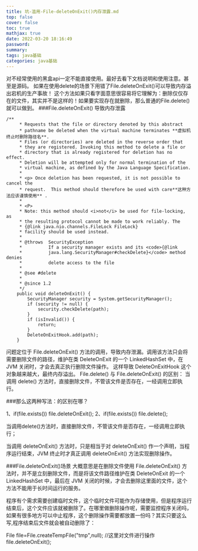 ```yaml
---
title: 坑-滥用-File-deleteOnExit()内存泄露.md
top: false
cover: false
toc: true
mathjax: true
date: 2022-03-20 18:16:49
password:
summary:
tags: java基础
categories: java基础
---
```

对不经常使用的黑盒api一定不能直接使用。最好去看下文档说明和使用注意。甚至是源码。
如果在使用delete的场景下用错了File.deleteOnExit()可以导致内存溢出宕机的生产事故！
这个方法如果只看字面意思很容易将它理解为：删除仅仅存在的文件，其实并不是这样的！如果要实现存在就删除，那么普通的File.delete()就可以做到。
###File.deleteOnExit() 导致内存泄露
~~~
/**
     * Requests that the file or directory denoted by this abstract
     * pathname be deleted when the virtual machine terminates **虚拟机终止时删除路径名**.
     * Files (or directories) are deleted in the reverse order that
     * they are registered. Invoking this method to delete a file or
     * directory that is already registered for deletion has no effect.
     * Deletion will be attempted only for normal termination of the
     * virtual machine, as defined by the Java Language Specification.
     *
     * <p> Once deletion has been requested, it is not possible to cancel the
     * request.  This method should therefore be used with care**这种方法应该谨慎使用** .
     *
     * <P>
     * Note: this method should <i>not</i> be used for file-locking, as
     * the resulting protocol cannot be made to work reliably. The
     * {@link java.nio.channels.FileLock FileLock}
     * facility should be used instead.
     *
     * @throws  SecurityException
     *          If a security manager exists and its <code>{@link
     *          java.lang.SecurityManager#checkDelete}</code> method denies
     *          delete access to the file
     *
     * @see #delete
     *
     * @since 1.2
     */
    public void deleteOnExit() {
        SecurityManager security = System.getSecurityManager();
        if (security != null) {
            security.checkDelete(path);
        }
        if (isInvalid()) {
            return;
        }
        DeleteOnExitHook.add(path);
    }

~~~

问题定位于 File.deleteOnExit() 方法的调用，导致内存泄漏。调用该方法只会将需要删除文件的路径，维护在类 DeleteOnExit 的一个 LinkedHashSet 中，在 JVM 关闭时，才会去真正执行删除文件操作。
这样导致 DeleteOnExitHook 这个对象越来越大，最终内存溢出。
File.delete() 与 File.deleteOnExit() 的区别：
当调用 delete() 方法时，直接删除文件，不管该文件是否存在，一经调用立即执行。


###那么这两种写法：的区别在哪？

1、if(file.exists()) file.deleteOnExit();
2、if(file.exists()) file.delete();

当调用delete()方法时，直接删除文件，不管该文件是否存在，一经调用立即执行；

当调用 deleteOnExit() 方法时，只是相当于对 deleteOnExit() 作一个声明，当程序运行结束，JVM 终止时才真正调用 deleteOnExit() 方法实现删除操作。


###File.deleteOnExit()场景
大概意思是在删除文件使用 File.deleteOnExit() 方法时，并不是立刻删除文件，而是将该文件路径维护在类 DeleteOnExit 的一个 LinkedHashSet 中，最后在 JVM 关闭的时候，才会去删除这里面的文件，这个方法不能用于长时间运行的服务。

程序有个需求需要创建临时文件，这个临时文件可能作为存储使用，但是程序运行结束后，这个文件应该就被删除了。在哪里做删除操作呢，需要监控程序关闭吗，如果有很多地方可以中止程序，这个删除操作需要都放置一份吗？其实只要这么写,程序结束后文件就会被自动删除了：

  File file=File.createTempFile("tmp",null);
  //这里对文件进行操作
  file.deleteOnExit();
